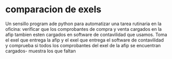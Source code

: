 # comparacion de exels
Un sensillo program ade python para automatizar una tarea rutinaria en la oficina: verificar que los comprobantes de compra y venta cargados en la afip tambien esten cargados en software de contavilidad que usamos. 
Toma el exel que entrega la afip y el exel que entrega el software de contavilidad y comprueba si todos los comprobantes del exel de la afip se encuentran cargados- muestra los que faltan
